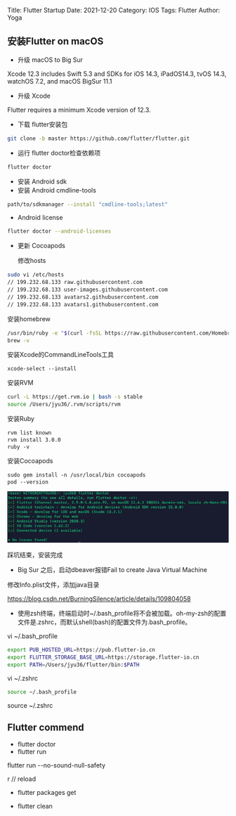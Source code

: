 Title: Flutter Startup
Date: 2021-12-20
Category: IOS
Tags: Flutter
Author: Yoga

## 安装Flutter on macOS

* 升级 macOS to Big Sur

Xcode 12.3 includes Swift 5.3 and SDKs for iOS 14.3, iPadOS14.3, tvOS 14.3, watchOS 7.2, and macOS BigSur 11.1

* 升级 Xcode

Flutter requires a minimum Xcode version of 12.3.

* 下载 flutter安装包
```bash
git clone -b master https://github.com/flutter/flutter.git
```
* 运行 flutter doctor检查依赖项
```bash
flutter doctor
```
* 安装 Android sdk
* 安装 Android cmdline-tools
```bash
path/to/sdkmanager --install "cmdline-tools;latest"
```
* Android license
```bash
flutter doctor --android-licenses
```
* 更新 Cocoapods

  修改hosts
```bash
sudo vi /etc/hosts
// 199.232.68.133 raw.githubusercontent.com
// 199.232.68.133 user-images.githubusercontent.com
// 199.232.68.133 avatars2.githubusercontent.com
// 199.232.68.133 avatars1.githubusercontent.com
```
安装homebrew
```bash
/usr/bin/ruby -e "$(curl -fsSL https://raw.githubusercontent.com/Homebrew/install/master/install)"
brew -v
```
  安装Xcode的CommandLineTools工具
```
xcode-select --install
```
  安装RVM
```bash
curl -L https://get.rvm.io | bash -s stable
source /Users/jyu36/.rvm/scripts/rvm
```
  安装Ruby
```
rvm list known
rvm install 3.0.0
ruby -v
```
  安装Cocoapods
```
sudo gem install -n /usr/local/bin cocoapods
pod --version
```

![flutter](img/flutter1.jpeg)

踩坑结束，安装完成

* Big Sur 之后，启动dbeaver报错Fail to create Java Virtual Machine

修改Info.plist文件，添加java目录

https://blog.csdn.net/BurningSilence/article/details/109804058

* 使用zsh终端，终端启动时~/.bash_profile将不会被加载。oh-my-zsh的配置文件是.zshrc，而默认shell(bash)的配置文件为.bash_profile。

vi ~/.bash_profile
```bash
export PUB_HOSTED_URL=https://pub.flutter-io.cn
export FLUTTER_STORAGE_BASE_URL=https://storage.flutter-io.cn
export PATH=/Users/jyu36/flutter/bin:$PATH
```

vi ~/.zshrc
```bash
source ~/.bash_profile
```
source ~/.zshrc

## Flutter commend

* flutter doctor
* flutter run

flutter run --no-sound-null-safety

r // reload

* flutter packages get 

* flutter clean

